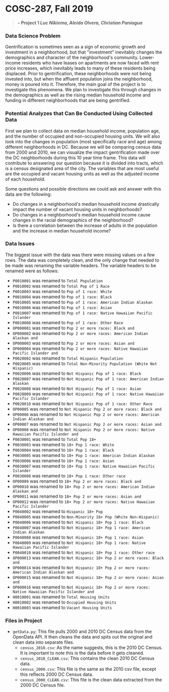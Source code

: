 # COSC-287, Fall 2019
> **- Project 1 _Luc Nikiema, Aleida Olvera, Christian Paniagua_**


### Data Science Problem
Gentrification is sometimes seen as a sign of economic growth and investment in a neighborhood, but that "investment" inevitably changes the demographics and character of the neighborhood's community. Lower-income residents who have leases on apartments are now faced with rent price increases, which inevitably leads to many of these residents being displaced. Prior to gentrification, these neighborhoods were not being invested into, but when the affluent population joins the neighborhood, money is poured into it. Therefore, the main goal of the project is to investigate this phenomena. We plan to investigate this through changes in the demographics as well as the rising median household income and funding in different neighborhoods that are being gentrified.

### Potential Analyzes that Can Be Conducted Using Collected Data
First we plan to collect data on median household income, population age, and the number of occupied and non-occupied housing units. We will also look into the changes in population (most specifically race and age) among different neighborhoods in DC. Because we will be comparing census data from 2000 and 2010, we can visualize the impact gentrification made over the DC neighborhoods during this 10 year time frame. This data will contribute to answering our question because it is divided into tracts, which is a census designated area of the city. The variables that are most useful are the occupied and vacant housing units as well as the adjusted income of each household.

Some questions and possible directions we could ask and answer with this data are the following:
- Do changes in a neighborhood's median household income drastically impact the number of vacant housing units in neighborhoods?
- Do changes in a neighborhood's median household income cause changes in the racial demographics of the neighborhood?
- Is there a correlation between the increase of adults in the population and the increase in median household income?

### Data Issues
The biggest issue with the data was there were missing values on a few rows. The data was completely clean, and the only change that needed to be made was renaming the variable headers. The variable headers to be renamed were as follows:
- `P0010001` was renamed to `Total Population`
- `P0010002` was renamed to `Total Pop of 1 Race`
- `P0010003` was renamed to `Pop of 1 race: White`
- `P0010004` was renamed to `Pop of 1 race: Black`
- `P0010005` was renamed to `Pop of 1 race: American Indian Alaskan`
- `P0010006` was renamed to `Pop of 1 race: Asian`
- `P0010007` was renamed to `Pop of 1 race: Native Hawaiian Pacific Islander`
- `P0010008` was renamed to `Pop of 1 race: Other Race`
- `OP000001` was renamed to `Pop 2 or more races: Black and`
- `OP000002` was renamed to `Pop 2 or more races: American Indian Alaskan and`
- `OP000003` was renamed to `Pop 2 or more races: Asian and`
- `OP000004` was renamed to `Pop 2 or more races: Native Hawaiian Pacific Islander and`
- `P0020002` was renamed to `Total Hispanic Population`
- `P0020005` was renamed to `Total Non-Minority Population (White Not Hispanic)`
- `P0020006` was renamed to `Not Hispanic Pop of 1 race: Black`
- `P0020007` was renamed to `Not Hispanic Pop of 1 race: American Indian Alaskan`
- `P0020008` was renamed to `Not Hispanic Pop of 1 race: Asian`
- `P0020009` was renamed to `Not Hispanic Pop of 1 race: Native Hawaiian Pacific Islander`
- `P0020010` was renamed to `Not Hispanic Pop of 1 race: Other Race`
- `OP00005` was renamed to `Not Hispanic Pop 2 or more races: Black and`
- `OP00006` was renamed to `Not Hispanic Pop 2 or more races: American Indian Alaskan and`
- `OP00007` was renamed to `Not Hispanic Pop 2 or more races: Asian and`
- `OP00008` was renamed to `Not Hispanic Pop 2 or more races: Native Hawaiian Pacific Islander and`
- `P0030001` was renamed to `Total Pop 18+`
- `P0030003` was renamed to `18+ Pop 1 race: White`
- `P0030004` was renamed to `18+ Pop 1 race: Black`
- `P0030005` was renamed to `18+ Pop 1 race: American Indian Alaskan`
- `P0030006` was renamed to `18+ Pop 1 race: Asian`
- `P0030007` was renamed to `18+ Pop 1 race: Native Hawaiian Pacific Islander`
- `P0030008` was renamed to `18+ Pop 1 race: Other race`
- `OP00009` was renamed to `18+ Pop 2 or more races: Black and`
- `OP00010` was renamed to `18+ Pop 2 or more races: American Indian Alaskan and`
- `OP00011` was renamed to `18+ Pop 2 or more races: Asian and`
- `OP00012` was renamed to `18+ Pop 2 or more races: Native Hawaiian Pacific Islander`
- `P0040002` was renamed to `Hispanic 18+ Pop`
- `P0040005` was renamed to `Non-Minority 18+ Pop (White Non-Hispanic)`
- `P0040006` was renamed to `Not Hispanic 18+ Pop 1 race: Black`
- `P0040007` was renamed to `Not Hispanic 18+ Pop 1 race: American Indian Alaskan`
- `P0040008` was renamed to `Not Hispanic 18+ Pop 1 race: Asian`
- `P0040009` was renamed to `Not Hispanic 18+ Pop 1 race: Native Hawaiian Pacific Islander`
- `P0040010` was renamed to `Not Hispanic 18+ Pop 1 race: Other race`
- `OP000013` was renamed to `Not Hispanic 18+ Pop 2 or more races: Black and`
- `OP000014` was renamed to `Not Hispanic 18+ Pop 2 or more races: American Indian Alaskan and`
- `OP000015` was renamed to `Not Hispanic 18+ Pop 2 or more races: Asian and`
- `OP000016` was renamed to `Not Hispanic 18+ Pop 2 or more races: Native Hawaiian Pacific Islander and`
- `H0010001` was renamed to `Total Housing Units`
- `H0010002` was renamed to `Occupied Housing Units`
- `H0010003` was renamed to `Vacant Housing Units`

### Files in Project
- `getData.py`: This file pulls 2000 and 2010 DC Census data from the OpenData API. It then cleans the data and spits out the original and clean data into separate files.
    - `census_2010.csv`: As the name suggests, this is the 2010 DC Census. It is important to note this is the data before it gets cleaned.
    - `census_2010_CLEAN.csv`: This contains the clean 2010 DC Census data.
    - `census_2000.csv`: This file is the same as the 2010 csv file, except this reflects 2000 DC Census data.
    - `census_2000_CLEAN.csv`: This file is the clean data extracted from the 2000 DC Census file.
